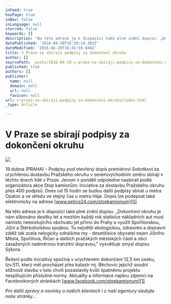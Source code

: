 ```yaml
---
inFeed: true
hasPage: true
inNav: false
inLanguage: null
starred: false
keywords: []
description: 'Na této adrese je k dispozici také plné znění dopisu. „Dokončení okruhu je nám slibováno desítky let a mezitím každý rok statisíce nákladních aut musí namísto neexistujícího obchvatu jet přímo do Prahy a využít Spořilovskou, Jižní a Štěrboholskou spojkou. Tu největší ekologickou, zdravotní a dopravní zátěž tak zcela nelogicky odnášíme my - desetitisíce obyvatel nejen Jižního Města, Spořilova, Říčan a dalších pražských městských částí a obcí zasažených nadměrnou tranzitní dopravou,“ vysvětluje smysl dopisu Sýkora. '
datePublished: '2016-04-20T16:59:14.362Z'
dateModified: '2016-04-20T16:45:59.844Z'
title: V Praze se sbírají podpisy za dokončení okruhu
author: []
sourcePath: _posts/2016-04-19-v-praze-se-sbiraji-podpisy-za-dokonceni-okruhu.md
published: true
authors: []
publisher:
  name: null
  domain: null
  url: null
  favicon: null
url: v-praze-se-sbiraji-podpisy-za-dokonceni-okruhu/index.html
_type: Article

---
```

# V Praze se sbírají podpisy za dokončení okruhu
![](https://the-grid-user-content.s3-us-west-2.amazonaws.com/34324840-ba10-4654-982d-a6c2bcd6a842.jpg)

19.dubna (PRAHA) - Podpisy pod otevřený dopis premiérovi Sobotkovi za urychlenou dostavbu Pražského okruhu v severovýchodním směru sbírají v těchto dnech lidé v Praze. Jenom v pondělí odpoledne nasbírali podle organizátora akce Stop kamionům: Iniciativa za dostavbu Pražského okruhu přes 400 podpisů. Dnes od 15 hodin se budou další podpisy sbírat u metra Opatov a ve středu ve stejný čas u metra Háje. Dopis lze podepsat také elektronicky na adrese [www.petice24.com/stopkamionum][0]

Na této adrese je k dispozici také plné znění dopisu. „Dokončení okruhu je nám slibováno desítky let a mezitím každý rok statisíce nákladních aut musí namísto neexistujícího obchvatu jet přímo do Prahy a využít Spořilovskou, Jižní a Štěrboholskou spojkou. Tu největší ekologickou, zdravotní a dopravní zátěž tak zcela nelogicky odnášíme my - desetitisíce obyvatel nejen Jižního Města, Spořilova, Říčan a dalších pražských městských částí a obcí zasažených nadměrnou tranzitní dopravou," vysvětluje smysl dopisu Sýkora. 

Řešení podle iniciativy spočívá v urychleném dokončení 12,5 km úseku, tzv.511, který měl procházet přes katastr mj. Běchovic jejichž soudní stížnosti stavbu v tuto chvíli pozastavily kvůli špatnému projektu nesplňujícím příslušné normy. Aktuality a informace najdou zájemci na Facebookových stránkách [www.facebook.com/stopkamionum][1]

_Pro další zprávy a novinky o našich klientech i z naší agentury sledujte naše stránky..._

[0]: http://www.petice24.com/stopkamionum
[1]: http://www.facebook.com/stopkamionum